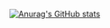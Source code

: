 [![Anurag's GitHub stats](https://github-readme-stats.vercel.app/api?username=MathieuPAJOT&hide=contribs,prs)](https://github.com/anuraghazra/github-readme-stats)
